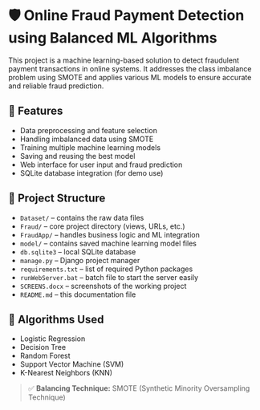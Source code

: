 # 🛡️ Online Fraud Payment Detection using Balanced ML Algorithms

This project is a machine learning-based solution to detect fraudulent payment transactions in online systems. It addresses the class imbalance problem using SMOTE and applies various ML models to ensure accurate and reliable fraud prediction.

## 🚀 Features

- Data preprocessing and feature selection
- Handling imbalanced data using SMOTE
- Training multiple machine learning models
- Saving and reusing the best model
- Web interface for user input and fraud prediction
- SQLite database integration (for demo use)

## 📁 Project Structure

- `Dataset/` – contains the raw data files
- `Fraud/` – core project directory (views, URLs, etc.)
- `FraudApp/` – handles business logic and ML integration
- `model/` – contains saved machine learning model files
- `db.sqlite3` – local SQLite database
- `manage.py` – Django project manager
- `requirements.txt` – list of required Python packages
- `runWebServer.bat` – batch file to start the server easily
- `SCREENS.docx` – screenshots of the working project
- `README.md` – this documentation file

## 🧠 Algorithms Used

- Logistic Regression
- Decision Tree
- Random Forest
- Support Vector Machine (SVM)
- K-Nearest Neighbors (KNN)

> ✅ **Balancing Technique:** SMOTE (Synthetic Minority Oversampling Technique)
